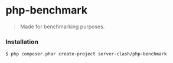 # php-benchmark

> Made for benchmarking purposes.

### Installation
```shell
$ php composer.phar create-project server-clash/php-benchmark
```
